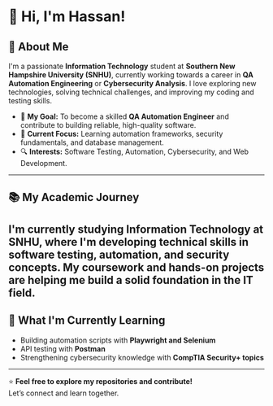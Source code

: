 # 👋 Hi, I'm Hassan!  
## 🚀 About Me  
I'm a passionate **Information Technology** student at **Southern New Hampshire University (SNHU)**, currently working towards a career in **QA Automation Engineering** or **Cybersecurity Analysis**. I love exploring new technologies, solving technical challenges, and improving my coding and testing skills.  
- 🎯 **My Goal:** To become a skilled **QA Automation Engineer** and contribute to building reliable, high-quality software.  
- 🏫 **Current Focus:** Learning automation frameworks, security fundamentals, and database management.  
- 🔍 **Interests:** Software Testing, Automation, Cybersecurity, and Web Development.
---
## 📚 My Academic Journey  
I'm currently studying Information Technology at **SNHU**, where I'm developing technical skills in software testing, automation, and security concepts. My coursework and hands-on projects are helping me build a solid foundation in the IT field.
---
## 🌱 What I'm Currently Learning  
- Building automation scripts with **Playwright and Selenium**  
- API testing with **Postman**  
- Strengthening cybersecurity knowledge with **CompTIA Security+ topics**
---
⭐️ **Feel free to explore my repositories and contribute!**  
Let’s connect and learn together.  
